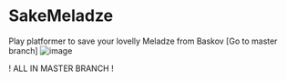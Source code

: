 # SakeMeladze
Play platformer to save your lovelly Meladze from Baskov [Go to master branch]
![image](https://user-images.githubusercontent.com/104291403/212135275-b27cbc3b-bb43-4fe8-84ad-a674eae9b857.png)

! ALL IN MASTER BRANCH !
